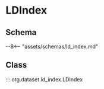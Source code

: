 # LDIndex

## Schema

--8<-- "assets/schemas/ld_index.md"

## Class

::: otg.dataset.ld_index.LDIndex
